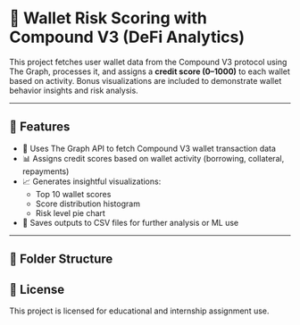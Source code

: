 # 🧠 Wallet Risk Scoring with Compound V3 (DeFi Analytics)

This project fetches user wallet data from the Compound V3 protocol using The Graph, processes it, and assigns a **credit score (0–1000)** to each wallet based on activity. Bonus visualizations are included to demonstrate wallet behavior insights and risk analysis.

---

## 🔧 Features

- 🔗 Uses The Graph API to fetch Compound V3 wallet transaction data
- 📊 Assigns credit scores based on wallet activity (borrowing, collateral, repayments)
- 📈 Generates insightful visualizations:
  - Top 10 wallet scores
  - Score distribution histogram
  - Risk level pie chart
- 💾 Saves outputs to CSV files for further analysis or ML use

---

## 📁 Folder Structure

## 📄 License

This project is licensed for educational and internship assignment use.
